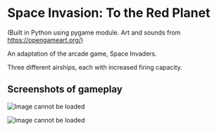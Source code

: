 # Space Invasion: To the Red Planet
(Built in Python using pygame module. Art and sounds from https://opengameart.org/)

An adaptation of the arcade game, Space Invaders.

Three different airships, each with increased firing capacity.

## Screenshots of gameplay

![Image cannot be loaded](https://i.imgur.com/8QyF44I.png)

![Image cannot be loaded](https://i.imgur.com/RVlCCXP.png)
